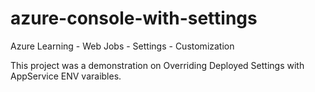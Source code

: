 # azure-console-with-settings

Azure Learning - Web Jobs - Settings - Customization

This project was a demonstration on Overriding Deployed Settings with AppService ENV varaibles.
